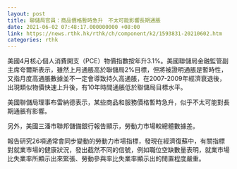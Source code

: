 ```yaml
---
layout: post
title: 聯儲局官員：商品價格暫時急升　不太可能影響長期通脹
date: 2021-06-02 07:48:17.000000000 +08:00
link: https://news.rthk.hk/rthk/ch/component/k2/1593831-20210602.htm
categories: rthk
---
```


美國4月核心個人消費開支（PCE）物價指數按年升3.1%。美國聯儲局金融監管副主席夸爾斯表示，雖然上月通脹高於聯儲局2%目標，但將被證明通脹是暫時性，又指月度高通脹數據並不一定會導致持久高通脹，在2007-2009年經濟衰退後，出現類似物價快速上升後，有10年時間通脹低於聯儲局目標水平。

美國聯儲局理事布雷納德表示，某些商品和服務價格暫時急升，似乎不太可能對長期通脹有影響。

另外，美國三潘市聯邦儲備銀行報告顯示，勞動力市場較總體數據差。

報告研究26項通常會同步變動的勞動力市場指標，發現在經濟復蘇中，有關指標對就業市場的健康狀況，發出截然不同的信號，例如職位空缺數量表明，就業市場比失業率所顯示出來緊張、勞動參與率比失業率顯示出的閒置程度嚴重。
